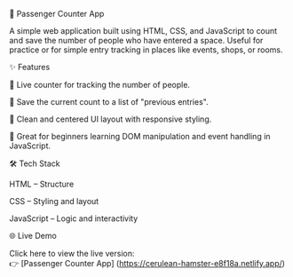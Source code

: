 🚦 Passenger Counter App


A simple web application built using HTML, CSS, and JavaScript to count and save the number of people who have entered a space. Useful for practice or for simple entry tracking in places like events, shops, or rooms.

✨ Features


🔢 Live counter for tracking the number of people.

💾 Save the current count to a list of "previous entries".

🎨 Clean and centered UI layout with responsive styling.

🧠 Great for beginners learning DOM manipulation and event handling in JavaScript.

🛠️ Tech Stack

HTML – Structure

CSS – Styling and layout

JavaScript – Logic and interactivity

🌐 Live Demo

Click here to view the live version:  
👉 [Passenger Counter App] 
(https://cerulean-hamster-e8f18a.netlify.app/)


